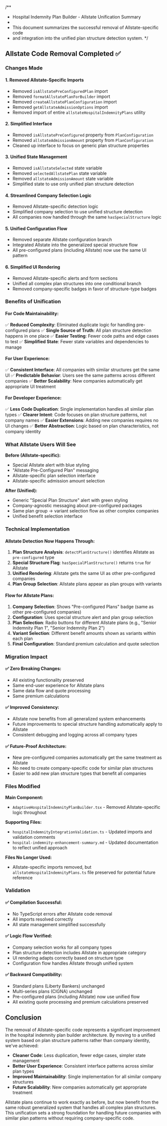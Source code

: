 /**
 * Hospital Indemnity Plan Builder - Allstate Unification Summary
 * 
 * This document summarizes the successful removal of Allstate-specific code
 * and integration into the unified plan structure detection system.
 */

## Allstate Code Removal Completed ✅

### Changes Made

#### 1. Removed Allstate-Specific Imports
- Removed `isAllstatePreConfiguredPlan` import
- Removed `formatAllstatePlanForBuilder` import  
- Removed `createAllstatePlanConfiguration` import
- Removed `getAllstateAdmissionOptions` import
- Removed import of entire `allstateHospitalIndemnityPlans` utility

#### 2. Simplified Interface
- Removed `isAllstatePreConfigured` property from `PlanConfiguration`
- Removed `allstateAdmissionAmount` property from `PlanConfiguration`
- Cleaned up interface to focus on generic plan structure properties

#### 3. Unified State Management
- Removed `isAllstateSelected` state variable
- Removed `selectedAllstatePlan` state variable
- Removed `allstateAdmissionAmount` state variable
- Simplified state to use only unified plan structure detection

#### 4. Streamlined Company Selection Logic
- Removed Allstate-specific detection logic
- Simplified company selection to use unified structure detection
- All companies now handled through the same `hasSpecialStructure` logic

#### 5. Unified Configuration Flow
- Removed separate Allstate configuration branch
- Integrated Allstate into the generalized special structure flow
- All pre-configured plans (including Allstate) now use the same UI pattern

#### 6. Simplified UI Rendering
- Removed Allstate-specific alerts and form sections
- Unified all complex plan structures into one conditional branch
- Removed company-specific badges in favor of structure-type badges

### Benefits of Unification

#### For Code Maintainability:
✅ **Reduced Complexity**: Eliminated duplicate logic for handling pre-configured plans
✅ **Single Source of Truth**: All plan structure detection happens in one place
✅ **Easier Testing**: Fewer code paths and edge cases to test
✅ **Simplified State**: Fewer state variables and dependencies to manage

#### For User Experience:
✅ **Consistent Interface**: All companies with similar structures get the same UI
✅ **Predictable Behavior**: Users see the same patterns across different companies
✅ **Better Scalability**: New companies automatically get appropriate UI treatment

#### For Developer Experience:
✅ **Less Code Duplication**: Single implementation handles all similar plan types
✅ **Clearer Intent**: Code focuses on plan structure patterns, not company names
✅ **Easier Extensions**: Adding new companies requires no UI changes
✅ **Better Abstraction**: Logic based on plan characteristics, not company identity

### What Allstate Users Will See

**Before (Allstate-specific):**
- Special Allstate alert with blue styling
- "Allstate Pre-Configured Plan" messaging
- Allstate-specific plan selection interface
- Allstate-specific admission amount selection

**After (Unified):**
- Generic "Special Plan Structure" alert with green styling
- Company-agnostic messaging about pre-configured packages
- Same plan group → variant selection flow as other complex companies
- Unified benefit selection interface

### Technical Implementation

#### Allstate Detection Now Happens Through:
1. **Plan Structure Analysis**: `detectPlanStructure()` identifies Allstate as `pre-configured` type
2. **Special Structure Flag**: `hasSpecialPlanStructure()` returns `true` for Allstate
3. **Unified Rendering**: Allstate gets the same UI as other pre-configured companies
4. **Plan Group Selection**: Allstate plans appear as plan groups with variants

#### Flow for Allstate Plans:
1. **Company Selection**: Shows "Pre-configured Plans" badge (same as other pre-configured companies)
2. **Configuration**: Uses special structure alert and plan group selection
3. **Plan Selection**: Radio buttons for different Allstate plans (e.g., "Senior Indemnity Plan 1", "Senior Indemnity Plan 2")
4. **Variant Selection**: Different benefit amounts shown as variants within each plan
5. **Final Configuration**: Standard premium calculation and quote selection

### Migration Impact

#### ✅ Zero Breaking Changes:
- All existing functionality preserved
- Same end-user experience for Allstate plans
- Same data flow and quote processing
- Same premium calculations

#### ✅ Improved Consistency:
- Allstate now benefits from all generalized system enhancements
- Future improvements to special structure handling automatically apply to Allstate
- Consistent debugging and logging across all company types

#### ✅ Future-Proof Architecture:
- New pre-configured companies automatically get the same treatment as Allstate
- No need to create company-specific code for similar plan structures
- Easier to add new plan structure types that benefit all companies

### Files Modified

**Main Component:**
- `AdaptiveHospitalIndemnityPlanBuilder.tsx` - Removed Allstate-specific logic throughout

**Supporting Files:**
- `hospitalIndemnityIntegrationValidation.ts` - Updated imports and validation comments
- `hospital-indemnity-enhancement-summary.md` - Updated documentation to reflect unified approach

**Files No Longer Used:**
- Allstate-specific imports removed, but `allstateHospitalIndemnityPlans.ts` file preserved for potential future reference

### Validation

#### ✅ Compilation Successful:
- No TypeScript errors after Allstate code removal
- All imports resolved correctly
- All state management simplified successfully

#### ✅ Logic Flow Verified:
- Company selection works for all company types
- Plan structure detection includes Allstate in appropriate category
- UI rendering adapts correctly based on structure type
- Configuration flow handles Allstate through unified system

#### ✅ Backward Compatibility:
- Standard plans (Liberty Bankers) unchanged
- Multi-series plans (CIGNA) unchanged  
- Pre-configured plans (including Allstate) now use unified flow
- All existing quote processing and premium calculations preserved

## Conclusion

The removal of Allstate-specific code represents a significant improvement in the hospital indemnity plan builder architecture. By moving to a unified system based on plan structure patterns rather than company identity, we've achieved:

- **Cleaner Code**: Less duplication, fewer edge cases, simpler state management
- **Better User Experience**: Consistent interface patterns across similar plan types
- **Improved Maintainability**: Single implementation for all similar company structures
- **Future Scalability**: New companies automatically get appropriate treatment

Allstate plans continue to work exactly as before, but now benefit from the same robust generalized system that handles all complex plan structures. This unification sets a strong foundation for handling future companies with similar plan patterns without requiring company-specific code.